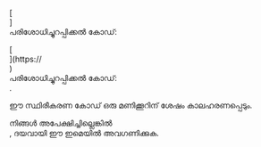 [<br host>] <br action> പരിശോധിച്ചുറപ്പിക്കൽ കോഡ്: <br code>

[<br host>](https://<br host>) <br action> പരിശോധിച്ചുറപ്പിക്കൽ കോഡ്: <br code>.

ഈ സ്ഥിരീകരണ കോഡ് ഒരു മണിക്കൂറിന് ശേഷം കാലഹരണപ്പെടും.

നിങ്ങൾ അപേക്ഷിച്ചില്ലെങ്കിൽ <br action>, ദയവായി ഈ ഇമെയിൽ അവഗണിക്കുക.